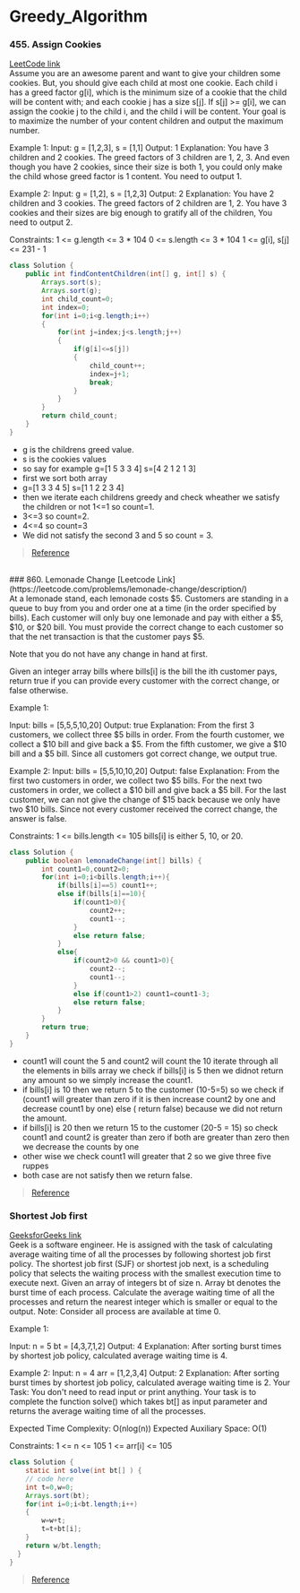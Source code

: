# Greedy_Algorithm
### 455. Assign Cookies
[LeetCode link](https://leetcode.com/problems/assign-cookies/description/)
<br>
Assume you are an awesome parent and want to give your children some cookies. But, you should give each child at most one cookie.
Each child i has a greed factor g[i], which is the minimum size of a cookie that the child will be content with; and each cookie j has a size s[j]. If s[j] >= g[i], we can assign the cookie j to the child i, and the child i will be content. Your goal is to maximize the number of your content children and output the maximum number.

Example 1:
Input: g = [1,2,3], s = [1,1]
Output: 1
Explanation: You have 3 children and 2 cookies. The greed factors of 3 children are 1, 2, 3. 
And even though you have 2 cookies, since their size is both 1, you could only make the child whose greed factor is 1 content.
You need to output 1.

Example 2:
Input: g = [1,2], s = [1,2,3]
Output: 2
Explanation: You have 2 children and 3 cookies. The greed factors of 2 children are 1, 2. 
You have 3 cookies and their sizes are big enough to gratify all of the children, 
You need to output 2.
 
Constraints:
1 <= g.length <= 3 * 104
0 <= s.length <= 3 * 104
1 <= g[i], s[j] <= 231 - 1

```java
class Solution {
    public int findContentChildren(int[] g, int[] s) {
        Arrays.sort(s);
        Arrays.sort(g);
        int child_count=0;
        int index=0;
        for(int i=0;i<g.length;i++)
        {
            for(int j=index;j<s.length;j++)
            {
                if(g[i]<=s[j])
                {
                    child_count++;
                    index=j+1;
                    break;
                }
            }
        }
        return child_count;
    }
}
```
- g is the childrens greed value.
- s is the cookies values
- so say for example g=[1 5 3 3 4] s=[4 2 1 2 1 3]
- first we sort both array
- g=[1 3 3 4 5] s=[1 1 2 2 3 4]
- then we iterate each childrens greedy and check wheather we satisfy the children or not 1<=1 so count=1.
- 3<=3 so count=2.
- 4<=4 so count=3
- We did not satisfy the second 3 and 5 so count = 3.
> [Reference](https://www.youtube.com/watch?v=DIX2p7vb9co&list=PLgUwDviBIf0rF1w2Koyh78zafB0cz7tea&index=1)
<br>
### 860. Lemonade Change
[Leetcode Link](https://leetcode.com/problems/lemonade-change/description/)
<br>
At a lemonade stand, each lemonade costs $5. Customers are standing in a queue to buy from you and order one at a time (in the order specified by bills). Each customer will only buy one lemonade and pay with either a $5, $10, or $20 bill. You must provide the correct change to each customer so that the net transaction is that the customer pays $5.

Note that you do not have any change in hand at first.

Given an integer array bills where bills[i] is the bill the ith customer pays, return true if you can provide every customer with the correct change, or false otherwise.

 

Example 1:

Input: bills = [5,5,5,10,20]
Output: true
Explanation: 
From the first 3 customers, we collect three $5 bills in order. From the fourth customer, we collect a $10 bill and give back a $5. From the fifth customer, we give a $10 bill and a $5 bill.
Since all customers got correct change, we output true.

Example 2:
Input: bills = [5,5,10,10,20]
Output: false
Explanation: 
From the first two customers in order, we collect two $5 bills.
For the next two customers in order, we collect a $10 bill and give back a $5 bill.
For the last customer, we can not give the change of $15 back because we only have two $10 bills.
Since not every customer received the correct change, the answer is false.
 
Constraints:
1 <= bills.length <= 105
bills[i] is either 5, 10, or 20.

```java
class Solution {
    public boolean lemonadeChange(int[] bills) {
        int count1=0,count2=0;
        for(int i=0;i<bills.length;i++){
            if(bills[i]==5) count1++;
            else if(bills[i]==10){
                if(count1>0){
                    count2++;
                    count1--;
                }
                else return false;
            }
            else{
                if(count2>0 && count1>0){
                    count2--;
                    count1--;
                }
                else if(count1>2) count1=count1-3;
                else return false;
            }
        }
        return true;
    }
}
```
- count1 will count the 5 and count2 will count the 10 iterate through all the elements in bills array we check if bills[i] is 5 then we didnot return any amount so we simply increase the count1.
- if bills[i] is 10 then we return 5 to the customer (10-5=5) so we check if (count1 will greater than zero if it is then increase count2 by one and decrease count1 by one) else ( return false) because we did not return the amount.
- if bills[i] is 20 then we return 15 to the customer (20-5 = 15) so check count1 and count2 is greater than zero if both are greater than zero then we decrease the counts by one
- other wise we check count1 will greater that 2 so we give three five ruppes
- both case are not satisfy then we return false. 
> [Reference](https://www.youtube.com/watch?v=n_tmibEhO6Q&list=PLgUwDviBIf0rF1w2Koyh78zafB0cz7tea&index=2)

### Shortest Job first
[GeeksforGeeks link](https://www.geeksforgeeks.org/problems/shortest-job-first/1?utm_source=youtube&utm_medium=collab_striver_ytdescription&utm_campaign=shortest-job-first)
<br>
Geek is a software engineer. He is assigned with the task of calculating average waiting time of all the processes by following shortest job first policy.
The shortest job first (SJF) or shortest job next, is a scheduling policy that selects the waiting process with the smallest execution time to execute next.
Given an array of integers bt of size n. Array bt denotes the burst time of each process. Calculate the average waiting time of all the processes and return the nearest integer which is smaller or equal to the output.
Note: Consider all process are available at time 0.

Example 1:

Input:
n = 5
bt = [4,3,7,1,2]
Output: 4
Explanation: After sorting burst times by shortest job policy, calculated average waiting time is 4.

Example 2:
Input:
n = 4
arr = [1,2,3,4]
Output: 2
Explanation: After sorting burst times by shortest job policy, calculated average waiting time is 2.
Your Task:
You don't need to read input or print anything. Your task is to complete the function solve() which takes bt[] as input parameter and returns the average waiting time of all the processes.

Expected Time Complexity: O(nlog(n))
Expected Auxiliary Space: O(1)

Constraints:
1 <= n <= 105
1 <= arr[i] <= 105

```java
class Solution {
    static int solve(int bt[] ) {
    // code here
    int t=0,w=0;
    Arrays.sort(bt);
    for(int i=0;i<bt.length;i++)
    {
        w=w+t;
        t=t+bt[i];
    }
    return w/bt.length;
  }
}
```
> [Reference](https://www.youtube.com/watch?v=3-QbX1iDbXs&list=PLgUwDviBIf0rF1w2Koyh78zafB0cz7tea&index=3)
     



